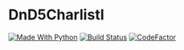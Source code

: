 # DnD5CharlistI
[![Made With Python](https://camo.githubusercontent.com/66bcc473eef72296e18309e55791f886004574cb/68747470733a2f2f696d672e736869656c64732e696f2f62616467652f4d616465253230776974682d507974686f6e2d2532334646443234323f6c6f676f3d707974686f6e266c6f676f436f6c6f723d7768697465)](https://www.python.org/)
[![Build Status](https://travis-ci.org/MangriMen/DnD5CharlistI.svg?branch=master)](https://travis-ci.org/MangriMen/DnD5CharlistI)
[![CodeFactor](https://www.codefactor.io/repository/github/mangrimen/dnd5charlisti/badge/master)](https://www.codefactor.io/repository/github/mangrimen/dnd5charlisti/overview/master)
